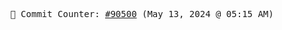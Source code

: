 <p align="center">
    <samp>
        📮 Commit Counter: <a href="https://github.com/Javascript-void0/Javascript-void0/commits/main">#90500</a> (May 13, 2024 @ 05:15 AM)
    </samp>
</p>